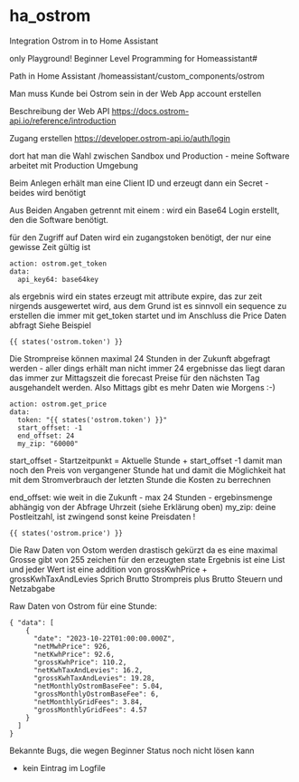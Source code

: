 # ha_ostrom
Integration Ostrom in to Home Assistant

only Playground!
Beginner Level Programming for Homeassistant#

Path in Home Assistant 
/homeassistant/custom_components/ostrom

Man muss Kunde bei Ostrom sein
in der Web App account erstellen

Beschreibung der Web API https://docs.ostrom-api.io/reference/introduction

Zugang erstellen https://developer.ostrom-api.io/auth/login

dort hat man die Wahl zwischen Sandbox und Production - meine Software arbeitet mit Production Umgebung

Beim Anlegen erhält man eine Client ID und erzeugt dann ein Secret - beides wird benötigt

Aus Beiden Angaben getrennt mit einem : wird ein Base64 Login erstellt, den die Software benötigt.

für den Zugriff auf Daten wird ein zugangstoken benötigt, der nur eine gewisse Zeit gültig ist
```
action: ostrom.get_token
data: 
  api_key64: base64key
```
als ergebnis wird ein states erzeugt mit attribute expire, das zur zeit nirgends ausgewertet wird, aus dem Grund 
ist es sinnvoll ein sequence zu erstellen die immer mit get_token startet und im Anschluss die Price Daten abfragt
Siehe Beispiel 
```
{{ states('ostrom.token') }}
```
Die Strompreise können maximal 24 Stunden in der Zukunft abgefragt werden - aller dings erhält man nicht immer 24 ergebnisse
das liegt daran das immer zur Mittagszeit die forecast Preise für den nächsten Tag ausgehandelt werden.
Also Mittags gibt es mehr Daten wie Morgens :-)
```
action: ostrom.get_price
data:
  token: "{{ states('ostrom.token') }}"
  start_offset: -1
  end_offset: 24
  my_zip: "60000"
```
start_offset - Startzeitpunkt = Aktuelle Stunde + start_offset 
-1 damit man noch den Preis von vergangener Stunde hat und damit die Möglichkeit hat mit dem Stromverbrauch der letzten 
Stunde die Kosten zu berrechnen

end_offset: wie weit in die Zukunft - max 24 Stunden - ergebinsmenge abhängig von der Abfrage Uhrzeit (siehe Erklärung oben)
my_zip: deine Postleitzahl, ist zwingend sonst keine Preisdaten !
```
{{ states('ostrom.price') }}
```

Die Raw Daten von Ostom werden drastisch gekürzt da es eine maximal Grosse gibt von 255 zeichen für den erzeugten state
Ergebnis ist eine List und jeder Wert ist eine addition von grossKwhPrice + grossKwhTaxAndLevies
Sprich Brutto
Strompreis plus Brutto Steuern und Netzabgabe

Raw Daten von Ostrom für eine Stunde:

```
{ "data": [
    {
      "date": "2023-10-22T01:00:00.000Z",
      "netMwhPrice": 926,
      "netKwhPrice": 92.6,
      "grossKwhPrice": 110.2,
      "netKwhTaxAndLevies": 16.2,
      "grossKwhTaxAndLevies": 19.28,
      "netMonthlyOstromBaseFee": 5.04,
      "grossMonthlyOstromBaseFee": 6,
      "netMonthlyGridFees": 3.84,
      "grossMonthlyGridFees": 4.57
    }
  ]
}
```
Bekannte Bugs, die wegen Beginner Status noch nicht lösen kann

- kein Eintrag im Logfile

